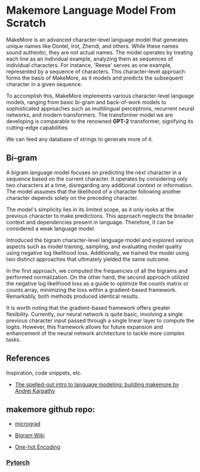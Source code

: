 # Makemore Language Model From Scratch

MakeMore is an advanced character-level language model that generates unique names like Dontel, Irot, Zhendi, and others. While these names sound authentic, they are not actual names. The model operates by treating each line as an individual example, analyzing them as sequences of individual characters. For instance, 'Reese' serves as one example, represented by a sequence of characters. This character-level approach forms the basis of MakeMore, as it models and predicts the subsequent character in a given sequence.

To accomplish this, MakeMore implements various character-level language models, ranging from basic bi-gram and back-of-work models to sophisticated approaches such as multilingual perceptrons, recurrent neural networks, and modern transformers. The transformer model we are developing is comparable to the renowned **GPT-2** transformer, signifying its cutting-edge capabilities

We can feed any database of strings to generate more of it. 

## Bi-gram
A bigram language model focuses on predicting the next character in a sequence based on the current character. It operates by considering only two characters at a time, disregarding any additional context or information. The model assumes that the likelihood of a character following another character depends solely on the preceding character.

The model's simplicity lies in its limited scope, as it only looks at the previous character to make predictions. This approach neglects the broader context and dependencies present in language. Therefore, it can be considered a weak language model.

Introduced the bigram character-level language model and explored various aspects such as model training, sampling, and evaluating model quality using negative log likelihood loss. Additionally, we trained the model using two distinct approaches that ultimately yielded the same outcome.

In the first approach, we computed the frequencies of all the bigrams and performed normalization. On the other hand, the second approach utilized the negative log likelihood loss as a guide to optimize the counts matrix or counts array, minimizing the loss within a gradient-based framework. Remarkably, both methods produced identical results.

It is worth noting that the gradient-based framework offers greater flexibility. Currently, our neural network is quite basic, involving a single previous character input passed through a single linear layer to compute the logits. However, this framework allows for future expansion and enhancement of the neural network architecture to tackle more complex tasks.

## References

Inspiration, code snippets, etc.
* [The spelled-out intro to language modeling: building makemore by Andrej Karpathy](https://youtu.be/PaCmpygFfXo)

## makemore github repo:
* [micrograd](https://github.com/karpathy/makemore)

* [Bigram Wiki](https://en.wikipedia.org/wiki/Bigram)

* [One-hot Encoding](https://en.wikipedia.org/wiki/One-hot)

### [Pytorch](https://pytorch.org/)


